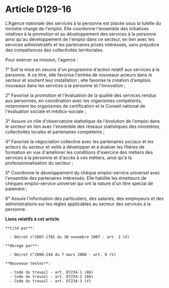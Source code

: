 # Article D129-16

L'Agence nationale des services à la personne est placée sous la tutelle du ministre chargé de l'emploi. Elle coordonne
l'ensemble des initiatives relatives à la promotion et au développement des services à la personne ainsi qu'au développement
de l'emploi dans ce secteur, en lien avec les services administratifs et les partenaires privés intéressés, sans préjudice
des compétences des collectivités territoriales.

Pour exercer sa mission, l'agence :

1° Suit la mise en oeuvre d'un programme d'action relatif aux services à la personne. A ce titre, elle favorise l'entrée de
nouveaux acteurs dans le secteur et soutient leur installation ; elle favorise la création d'emplois nouveaux dans les
services à la personne et l'innovation ;

2° Favorise la promotion et l'évaluation de la qualité des services rendus aux personnes, en coordination avec les organismes
compétents, notamment les organismes de certification et le Conseil national de l'évaluation sociale et médico-sociale ;

3° Assure un rôle d'observatoire statistique de l'évolution de l'emploi dans le secteur en lien avec l'ensemble des réseaux
statistiques des ministères, collectivités locales et partenaires compétents ;

4° Favorise la négociation collective avec les partenaires sociaux et les acteurs du secteur et veille à développer et à
évaluer les filières de formation en vue d'améliorer les conditions d'exercice des métiers des services à la personne et
d'accès à ces métiers, ainsi qu'à la professionnalisation du secteur ;

5° Coordonne le développement du chèque emploi-service universel avec l'ensemble des partenaires intéressés. Elle habilite
les émetteurs de chèques emploi-service universel qui ont la nature d'un titre spécial de paiement ;

6° Assure l'information des particuliers, des salariés, des employeurs et des administrations sur les règles applicables au
secteur des services à la personne.

**Liens relatifs à cet article**

	**Cité par**:

	  - Décret n°2007-1701 du 30 novembre 2007 - art. 2 (V)

	**Abrogé par**:

	  - Décret n°2008-244 du 7 mars 2008 - art. 9 (V)

	**Nouveaux textes**:

	  - Code du travail - art. D7234-1 (Ab)
	  - Code du travail - art. D7234-2 (Ab)
	  - Code du travail - art. D7234-3 (V)
